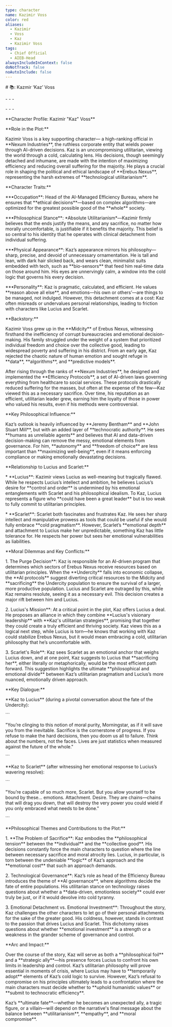 ```yaml
---
type: character
name: Kazimir Voss
color: red
aliases:
  - Kazimir
  - Voss
  - Kaz
  - Kazimir Voss
tags:
  - Chief Official
  - AIEB-Head
alwaysIncludeInContext: false
doNotTrack: false
noAutoInclude: false
---
```

\# 📚: Kazmir ‘Kaz’ Voss

\- - -

\- - -

\*\*Character Profile: Kazimir "Kaz" Voss\*\*

\*\*Role in the Plot:\*\*

Kazimir Voss is a key supporting character— a high-ranking official in \*\*Nexum Industries\*\*, the ruthless corporate entity that wields power through AI-driven decisions. Kaz is an uncompromising utilitarian, viewing the world through a cold, calculating lens. His decisions, though seemingly detached and inhumane, are made with the intention of maximizing efficiency and reducing overall suffering for the majority. He plays a crucial role in shaping the political and ethical landscape of \*\*Erebus Nexus\*\*, representing the harsh extremes of \*\*technological utilitarianism\*\*.

\*\*Character Traits:\*\*

\*\*•Occupation\*\*: Head of the AI-Managed Efficiency Bureau, where he ensures that \*\*ethical decisions\*\*—based on complex algorithms—are optimized for the greatest possible good of the \*\*whole\*\* society.

\*\*•Philosophical Stance\*\*: \*Absolute Utilitarianism\*—Kazimir firmly believes that the ends justify the means, and any sacrifice, no matter how morally uncomfortable, is justifiable if it benefits the majority. This belief is so central to his identity that he operates with clinical detachment from individual suffering.

\*\*•Physical Appearance\*\*: Kaz’s appearance mirrors his philosophy—sharp, precise, and devoid of unnecessary ornamentation. He is tall and lean, with dark hair slicked back, and wears clean, minimalist suits embedded with tech, such as \*\*bio-sensors\*\* that feed him real-time data on those around him. His eyes are unnervingly calm, a window into the cold logic that governs his every decision.

\*\*•Personality\*\*: Kaz is pragmatic, calculated, and efficient. He values \*\*reason above all else\*\*, and emotions—his own or others’—are things to be managed, not indulged. However, this detachment comes at a cost: Kaz often misreads or undervalues personal relationships, leading to friction with characters like Lucius and Scarlet.

\*\*Backstory:\*\*

Kazimir Voss grew up in the \*\*Midcity\*\* of Erebus Nexus, witnessing firsthand the inefficiency of corrupt bureaucracies and emotional decision-making. His family struggled under the weight of a system that prioritized individual freedom and choice over the collective good, leading to widespread poverty and suffering in his district. From an early age, Kaz rejected the chaotic nature of human emotion and sought refuge in \*\*data\*\*, \*\*algorithms\*\*, and \*\*predictive models\*\*.

After rising through the ranks of \*\*Nexum Industries\*\*, he designed and implemented the \*\*Efficiency Protocols\*\*, a set of AI-driven laws governing everything from healthcare to social services. These protocols drastically reduced suffering for the masses, but often at the expense of the few—Kaz viewed this as a necessary sacrifice. Over time, his reputation as an efficient, utilitarian leader grew, earning him the loyalty of those in power who valued his results, even if his methods were controversial.

\*\*Key Philosophical Influence:\*\*

Kaz’s outlook is heavily influenced by \*\*Jeremy Bentham\*\* and \*\*John Stuart Mill\*\*, but with an added layer of \*\*technocratic authority\*\*. He sees \*\*humans as unreliable agents\*\* and believes that AI and data-driven decision-making can remove the messy, emotional elements from governance. For him, \*\*autonomy\*\* and \*\*freedom of choice\*\* are less important than \*\*maximizing well-being\*\*, even if it means enforcing compliance or making emotionally devastating decisions.

\*\*Relationship to Lucius and Scarlet:\*\*

\* \*\*Lucius\*\*: Kazimir views Lucius as well-meaning but tragically flawed. While he respects Lucius’s intellect and ambition, he believes Lucius’s desire for \*\*control and order\*\* is undermined by his emotional entanglements with Scarlet and his philosophical idealism. To Kaz, Lucius represents a figure who \*\*could have been a great leader\*\* but is too weak to fully commit to utilitarian principles.

\* \*\*Scarlet\*\*: Scarlet both fascinates and frustrates Kaz. He sees her sharp intellect and manipulative prowess as tools that could be useful if she would fully embrace \*\*cold pragmatism\*\*. However, Scarlet’s \*\*emotional depth\*\* and attachment to Lucius make her unpredictable, something Kaz has little tolerance for. He respects her power but sees her emotional vulnerabilities as liabilities.

\*\*Moral Dilemmas and Key Conflicts:\*\*

1\. The Purge Decision\*\*: Kaz is responsible for an AI-driven program that determines which sectors of Erebus Nexus receive resources based on utilitarian principles. When the \*\*Undercity\*\* falls into economic collapse, the \*\*AI protocols\*\* suggest diverting critical resources to the Midcity and \*\*sacrificing\*\* the Undercity population to ensure the survival of a larger, more productive population. Lucius and Scarlet are outraged by this, while Kaz remains resolute, seeing it as a necessary evil. This decision creates a major rift between him and Lucius.

2\. Lucius's Mission\*\*: At a critical point in the plot, Kaz offers Lucius a deal. He proposes an alliance in which they combine \*\*Lucius's visionary leadership\*\* with \*\*Kaz's utilitarian strategies\*\*, promising that together they could create a truly efficient and thriving society. Kaz views this as a logical next step, while Lucius is torn—he knows that working with Kaz could stabilize Erebus Nexus, but it would mean embracing a cold, utilitarian philosophy that he’s uncomfortable with.

3\. Scarlet's Role\*\*: Kaz sees Scarlet as an emotional anchor that weighs Lucius down, and at one point, Kaz suggests to Lucius that \*\*sacrificing her\*\*, either literally or metaphorically, would be the most efficient path forward. This suggestion highlights the ultimate \*\*philosophical and emotional divide\*\* between Kaz’s utilitarian pragmatism and Lucius’s more nuanced, emotionally driven approach.

\*\*Key Dialogue:\*\*

\*\*Kaz to Lucius\*\* (during a pivotal conversation about the fate of the Undercity):

\`\`\`

"You’re clinging to this notion of moral purity, Morningstar, as if it will save you from the inevitable. Sacrifice is the cornerstone of progress. If you refuse to make the hard decisions, then you doom us all to failure. Think about the numbers, not the faces. Lives are just statistics when measured against the future of the whole."

\`\`\`

\*\*Kaz to Scarlet\*\* (after witnessing her emotional response to Lucius’s wavering resolve):

\`\`\`

"You’re capable of so much more, Scarlet. But you allow yourself to be bound by these... emotions. Attachment. Desire. They are chains—chains that will drag you down, that will destroy the very power you could wield if you only embraced what needs to be done."

\`\`\`

\*\*Philosophical Themes and Contributions to the Plot:\*\*

1\. \*\*The Problem of Sacrifice\*\*: Kaz embodies the \*\*philosophical tension\*\* between the \*\*individual\*\* and the \*\*collective good\*\*. His decisions constantly force the main characters to question where the line between necessary sacrifice and moral atrocity lies. Lucius, in particular, is torn between the undeniable \*\*logic\*\* of Kaz’s approach and the \*\*emotional cost\*\* that such an approach demands.

2\. Technological Governance\*\*: Kaz’s role as head of the Efficiency Bureau introduces the theme of \*\*AI governance\*\*, where algorithms decide the fate of entire populations. His utilitarian stance on technology raises questions about whether a \*\*data-driven, emotionless society\*\* could ever truly be just, or if it would devolve into cold tyranny.

3\. Emotional Detachment vs. Emotional Investment\*\*: Throughout the story, Kaz challenges the other characters to let go of their personal attachments for the sake of the greater good. His coldness, however, stands in contrast to the passion that drives Lucius and Scarlet. This dichotomy raises questions about whether \*\*emotional investment\*\* is a strength or a weakness in the grander scheme of governance and control.

\*\*Arc and Impact:\*\*

Over the course of the story, Kaz will serve as both a \*\*philosophical foil\*\* and a \*\*strategic ally\*\*—his presence forces Lucius to confront his own limits in leadership and control. Kaz’s utilitarian philosophy will prove essential in moments of crisis, where Lucius may have to \*\*temporarily adopt\*\* elements of Kaz’s cold logic to survive. However, Kaz’s refusal to compromise on his principles ultimately leads to a confrontation where the main characters must decide whether to \*\*uphold humanistic values\*\* or \*\*submit to technocratic efficiency\*\*.

Kaz’s \*\*ultimate fate\*\*—whether he becomes an unexpected ally, a tragic figure, or a villain—will depend on the narrative's final message about the balance between \*\*utilitarianism\*\*, \*\*empathy\*\*, and \*\*moral compromise\*\*.